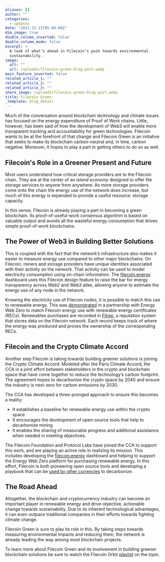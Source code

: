 ```yaml
---
aliases: []
author: ""
categories:
  - updates
date: "2021-12-21T05:00:00Z"
dim_image: true
double_column_inverted: false
double_column_mode: false
excerpt: >-
  A look of what’s ahead in Filecoin’s push towards environmental
  sustainability.
image:
  alt: ""
  url: /uploads/filecoin-green-blog-post.webp
main_feature_inverted: false
related_article_1: ""
related_article_2: ""
related_article_3: ""
share_image: /uploads/filecoin-green-blog-post.webp
title: Filecoin Green
_template: blog_detail
---
```


Much of the conversation around blockchain technology and climate issues has focused on the energy expenditure of Proof of Work chains. Little, however, has been said of how the development of Web3 will enable more transparent tracking and accountability for green technologies. Filecoin wants to be at the forefront of that change and Filecoin Green is an initiative that seeks to make its blockchain carbon-neutral and, in time, carbon negative. Moreover, it hopes to play a part in getting others to do so as well.

## Filecoin's Role in a Greener Present and Future

Most users understand how critical storage providers are to the Filecoin chain. They are at the center of an _island economy_ designed to offer file storage services to anyone from anywhere. As more storage providers come onto the chain the energy use of the network does increase, but much of this energy is expended to provide a useful resource: storage capacity.

In this sense, Filecoin is already playing a part in becoming a green blockchain. Its proof-of-useful-work consensus algorithm is based on valuable output and avoids all the wasteful energy consumption that drives simple proof-of-work blockchains.

## The Power of Web3 in Building Better Solutions

This is coupled with the fact that the network’s infrastructure also makes it easier to measure energy use compared to other major blockchains. On Filecoin, miners and storage providers have unique identities associated with their activity on the network. That activity can be used to model electricity consumption using on-chain information. The [filecoin.energy](https://filecoin.energy/) dashboard uses this Filecoin design feature to raise the bar for energy transparency across Web2 and Web3 alike, allowing anyone to estimate the energy use of any node in the network.

Knowing the electricity use of Filecoin nodes, it is possible to match this use to renewable energy. This was [demonstrated](https://medium.com/energy-web-insights/protocol-labs-and-energy-web-complete-first-showcase-of-an-open-source-solution-to-decarbonize-1a8c22ac02f5) in a partnership with Energy Web Zero to match Filecoin energy use with renewable energy certificates (RECs). Renewables purchases are recorded in [Filrep](https://filrep.io/?columns=energy&order=desc&sortBy=energy), a reputation system that stores data on the Filecoin network. Each record keeps track of where the energy was produced and proves the ownership of the corresponding RECs.

## Filecoin and the Crypto Climate Accord

Another step Filecoin is taking towards building greener solutions is joining the Crypto Climate Accord. Modeled after the Paris Climate Accord, the CCA is a joint effort between stakeholders in the crypto and blockchain space that have come together to reduce the technology’s carbon footprint. The agreement hopes to decarbonize the crypto space by 2040 and ensure the industry is next-zero for carbon emissions by 2030.

The CCA has developed a three-pronged approach to ensure this becomes a reality:

- It establishes a baseline for renewable energy use within the crypto space
- It encourages the development of open-source tools that help to decarbonize mining
- It enables the sharing of measurable progress and additional assistance when needed in meeting objectives.

The Filecoin Foundation and Protocol Labs have joined the CCA to support this work, and are playing an active role in realizing its mission. This includes developing the [filecoin.energy](https://filecoin.energy/) dashboard and helping to support the Energy Web Zero platform for purchasing renewable energy. In this effort, Filecoin is both pioneering open source tools and developing a playbook that can be [used by other currencies](https://www.coindesk.com/tech/2021/12/02/filecoin-might-have-a-way-for-bitcoin-to-fight-its-energy-critics-if-miners-use-it/) to decarbonize.

## The Road Ahead

Altogether, the blockchain and cryptocurrency industry can become an important player in renewable energy and drive objective, actionable change towards sustainability. Due to its inherent technological advantages, it can even outpace traditional companies in their efforts towards fighting climate change.

Filecoin Green is sure to play its role in this. By taking steps towards measuring environmental impacts and reducing them, the network is already leading the way among most blockchain projects.

To learn more about Filecoin Green and its involvement in building greener blockchain solutions be sure to watch the Filecoin Orbit [playlist](https://youtube.com/playlist?list=PL_0VrY55uV18i8gXWcuVLK3J60cetDP6E) on the topic.
